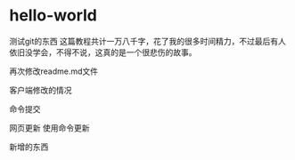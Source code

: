 # hello-world
测试git的东西
这篇教程共计一万八千字，花了我的很多时间精力，不过最后有人依旧没学会，不得不说，这真的是一个很悲伤的故事。


再次修改readme.md文件


客户端修改的情况    

命令提交


网页更新   使用命令更新

新增的东西